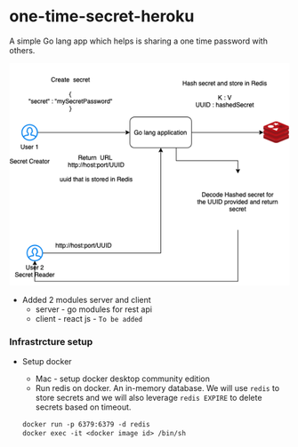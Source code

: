 # one-time-secret-heroku
A simple Go lang app which helps is sharing a one time password with others.

![Design approach](./one-time-secret.drawio.png)


- Added 2 modules server and client 
   * server - go modules for rest api 
   * client - react js - `To be added` 


### Infrastrcture setup 

- Setup docker 
    * Mac - setup docker desktop community edition 
    * Run redis on docker. An in-memory database. We will use `redis` to store secrets and we will also leverage `redis EXPIRE` to delete secrets based on timeout. 
    
    ```
    docker run -p 6379:6379 -d redis 
    docker exec -it <docker image id> /bin/sh
    ```
